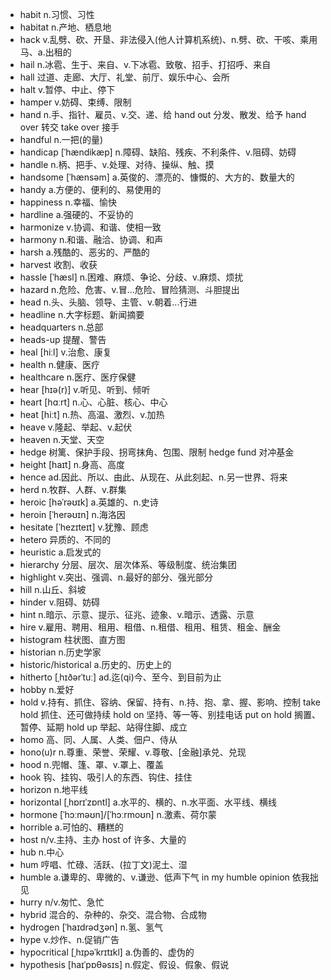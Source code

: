 - habit n.习惯、习性
- habitat n.产地、栖息地
- hack v.乱劈、砍、开垦、非法侵入(他人计算机系统)、n.劈、砍、干咳、乘用马、a.出租的
- hail n.冰雹、生于、来自、v.下冰雹、致敬、招手、打招呼、来自
- hall 过道、走廊、大厅、礼堂、前厅、娱乐中心、会所
- halt v.暂停、中止、停下
- hamper v.妨碍、束缚、限制
- hand n.手、指针、雇员、v.交、递、给 hand out 分发、散发、给予  hand over 转交  take over 接手
- handful n.一把(的量)
- handicap [ˈhændikæp] n.障碍、缺陷、残疾、不利条件、v.阻碍、妨碍
- handle n.柄、把手、v.处理、对待、操纵、触、摸
- handsome [ˈhænsəm] a.英俊的、漂亮的、慷慨的、大方的、数量大的
- handy a.方便的、便利的、易使用的
- happiness n.幸福、愉快
- hardline a.强硬的、不妥协的
- harmonize v.协调、和谐、使相一致
- harmony n.和谐、融洽、协调、和声
- harsh a.残酷的、恶劣的、严酷的
- harvest 收割、收获
- hassle [ˈhæsl] n.困难、麻烦、争论、分歧、v.麻烦、烦扰
- hazard n.危险、危害、v.冒...危险、冒险猜测、斗胆提出
- head n.头、头脑、领导、主管、v.朝着...行进
- headline n.大字标题、新闻摘要
- headquarters n.总部
- heads-up 提醒、警告
- heal [hiːl] v.治愈、康复
- health n.健康、医疗
- healthcare n.医疗、医疗保健
- hear [hɪə(r)] v.听见、听到、倾听
- heart [hɑːrt] n.心、心脏、核心、中心
- heat [hiːt] n.热、高温、激烈、v.加热
- heave v.隆起、举起、v.起伏
- heaven n.天堂、天空
- hedge 树篱、保护手段、拐弯抹角、包围、限制  hedge fund 对冲基金
- height [haɪt] n.身高、高度
- hence ad.因此、所以、由此、从现在、从此刻起、n.另一世界、将来
- herd n.牧群、人群、v.群集
- heroic [həˈrəʊɪk] a.英雄的、n.史诗
- heroin [ˈherəʊɪn] n.海洛因
- hesitate [ˈhezɪteɪt] v.犹豫、顾虑
- hetero 异质的、不同的
- heuristic a.启发式的
- hierarchy 分层、层次、层次体系、等级制度、统治集团
- highlight v.突出、强调、n.最好的部分、强光部分
- hill n.山丘、斜坡
- hinder v.阻碍、妨碍
- hint n.暗示、示意、提示、征兆、迹象、v.暗示、透露、示意
- hire v.雇用、聘用、租用、租借、n.租借、租用、租赁、租金、酬金
- histogram 柱状图、直方图
- historian n.历史学家
- historic/historical a.历史的、历史上的
- hitherto [ˌhɪðərˈtuː] ad.迄(qi)今、至今、到目前为止
- hobby n.爱好
- hold v.持有、抓住、容纳、保留、持有、n.持、抱、拿、握、影响、控制  take hold 抓住、还可做持续  hold on 坚持、等一等、别挂电话  put on hold 搁置、暂停、延期  hold up 举起、站得住脚、成立
- homo 高、同、人属、人类、佃户、侍从
- hono(u)r n.尊重、荣誉、荣耀、v.尊敬、[金融]承兑、兑现
- hood n.兜帽、篷、罩、v.罩上、覆盖
- hook 钩、挂钩、吸引人的东西、钩住、挂住
- horizon n.地平线
- horizontal [ˌhɒrɪˈzɒntl] a.水平的、横的、n.水平面、水平线、横线
- hormone [ˈhɔːməʊn]/[ˈhɔːrmoʊn] n.激素、荷尔蒙
- horrible a.可怕的、糟糕的
- host n/v.主持、主办  host of 许多、大量的
- hub n.中心
- hum 哼唱、忙碌、活跃、(拉丁文)泥土、湿
- humble a.谦卑的、卑微的、v.谦逊、低声下气 in my humble opinion 依我拙见
- hurry n/v.匆忙、急忙
- hybrid 混合的、杂种的、杂交、混合物、合成物
- hydrogen [ˈhaɪdrədʒən] n.氢、氢气
- hype v.炒作、n.促销广告
- hypocritical [ˌhɪpəˈkrɪtɪkl] a.伪善的、虚伪的
- hypothesis [haɪˈpɒθəsɪs] n.假定、假设、假象、假说